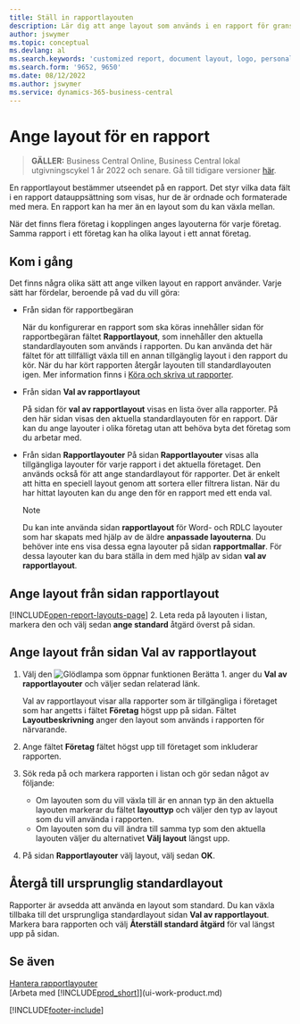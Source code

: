 ```yaml
---
title: Ställ in rapportlayouten
description: Lär dig att ange layout som används i en rapport för granskning och utskrift.
author: jswymer
ms.topic: conceptual
ms.devlang: al
ms.search.keywords: 'customized report, document layout, logo, personalize'
ms.search.form: '9652, 9650'
ms.date: 08/12/2022
ms.author: jswymer
ms.service: dynamics-365-business-central
---
```

# <a name="setting-the-layout-used-by-a-report"></a>Ange layout för en rapport

> **GÄLLER:** Business Central Online, Business Central lokal utgivningscykel 1 år 2022 och senare. Gå till tidigare versioner [här](ui-how-change-layout-currently-used-report.md).

En rapportlayout bestämmer utseendet på en rapport. Det styr vilka data fält i en rapport datauppsättning som visas, hur de är ordnade och formaterade med mera. En rapport kan ha mer än en layout som du kan växla mellan.

När det finns flera företag i kopplingen anges layouterna för varje företag. Samma rapport i ett företag kan ha olika layout i ett annat företag.

## <a name="get-started"></a>Kom i gång

Det finns några olika sätt att ange vilken layout en rapport använder. Varje sätt har fördelar, beroende på vad du vill göra: 

- Från sidan för rapportbegäran

  När du konfigurerar en rapport som ska köras innehåller sidan för rapportbegäran fältet **Rapportlayout**, som innehåller den aktuella standardlayouten som används i rapporten. Du kan använda det här fältet för att tillfälligt växla till en annan tillgänglig layout i den rapport du kör. När du har kört rapporten återgår layouten till standardlayouten igen. Mer information finns i [Köra och skriva ut rapporter](ui-work-report.md#switching-the-report-layout).

- Från sidan **Val av rapportlayout**

  På sidan för **val av rapportlayout** visas en lista över alla rapporter. På den här sidan visas den aktuella standardlayouten för en rapport. Där kan du ange layouter i olika företag utan att behöva byta det företag som du arbetar med.

- Från sidan **Rapportlayouter** På sidan **Rapportlayouter** visas alla tillgängliga layouter för varje rapport i det aktuella företaget. Den används också för att ange standardlayout för rapporter. Det är enkelt att hitta en speciell layout genom att sortera eller filtrera listan. När du har hittat layouten kan du ange den för en rapport med ett enda val.

  > [!NOTE]
  > Du kan inte använda sidan **rapportlayout** för Word- och RDLC layouter som har skapats med hjälp av de äldre **anpassade layouterna**. Du behöver inte ens visa dessa egna layouter på sidan **rapportmallar**. För dessa layouter kan du bara ställa in dem med hjälp av sidan **val av rapportlayout**.

## <a name="set-the-layout-from-the-report-layouts-page"></a>Ange layout från sidan rapportlayout

[!INCLUDE[open-report-layouts-page](includes/open-report-layouts-page.md)]
2. Leta reda på layouten i listan, markera den och välj sedan **ange standard** åtgärd överst på sidan.

## <a name="set-the-layout-from-report-layout-selection-page"></a>Ange layout från sidan Val av rapportlayout

1. Välj den ![Glödlampa som öppnar funktionen Berätta 1.](media/ui-search/search_small.png "Berätta vad du vill göra") anger du **Val av rapportlayouter** och väljer sedan relaterad länk.
  
   Val av rapportlayout visar alla rapporter som är tillgängliga i företaget som har angetts i fältet **Företag** högst upp på sidan. Fältet **Layoutbeskrivning** anger den layout som används i rapporten för närvarande.
2. Ange fältet **Företag** fältet högst upp till företaget som inkluderar rapporten.
3. Sök reda på och markera rapporten i listan och gör sedan något av följande:

   - Om layouten som du vill växla till är en annan typ än den aktuella layouten markerar du fältet **layouttyp** och väljer den typ av layout som du vill använda i rapporten. 
   - Om layouten som du vill ändra till samma typ som den aktuella layouten väljer du alternativet **Välj layout** längst upp.

4. På sidan **Rapportlayouter** välj layout, välj sedan **OK**.

## <a name="revert-to-the-original-default-layout"></a>Återgå till ursprunglig standardlayout

Rapporter är avsedda att använda en layout som standard. Du kan växla tillbaka till det ursprungliga standardlayout sidan **Val av rapportlayout**. Markera bara rapporten och välj **Återställ standard åtgärd** för val längst upp på sidan.

## <a name="see-also"></a>Se även

[Hantera rapportlayouter](ui-manage-report-layouts.md)  
[Arbeta med [!INCLUDE[prod_short](includes/prod_short.md)]](ui-work-product.md)

[!INCLUDE[footer-include](includes/footer-banner.md)]
